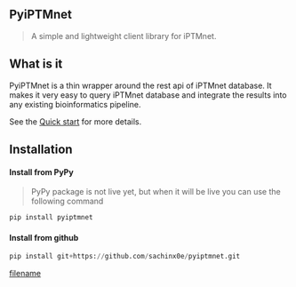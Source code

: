 ## PyiPTMnet

> A simple and lightweight client library for iPTMnet.

## What is it

PyiPTMnet is a thin wrapper around the rest api of iPTMnet database. It makes it very easy to query iPTMnet database and integrate the results into any existing bioinformatics pipeline.    

See the [Quick start](quickstart.md) for more details.

## Installation

#### Install from PyPy
> PyPy package is not live yet, but when it will be live you can use the following command
``` python
pip install pyiptmnet
```

#### Install from github
``` python
pip install git+https://github.com/sachinx0e/pyiptmnet.git
```


[filename](quickstart.md ':include')

